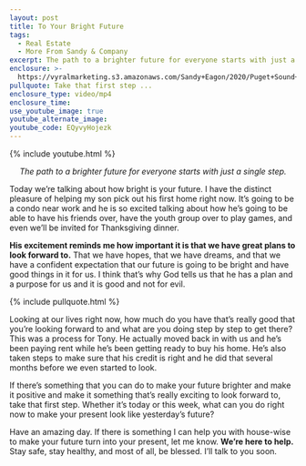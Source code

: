 ```yaml
---
layout: post
title: To Your Bright Future
tags:
  - Real Estate
  - More From Sandy & Company
excerpt: The path to a brighter future for everyone starts with just a single step.
enclosure: >-
  https://vyralmarketing.s3.amazonaws.com/Sandy+Eagon/2020/Puget+Sound+Real+Estate+Agent-+How+Bright+Is+Your+Future_.mp4
pullquote: Take that first step ...
enclosure_type: video/mp4
enclosure_time:
use_youtube_image: true
youtube_alternate_image:
youtube_code: EQyvyHojezk
---
```


{% include youtube.html %}

<p style="text-align: center;"><em>The path to a brighter future for everyone starts with just a single step.</em></p>

Today we’re talking about how bright is your future. I have the distinct pleasure of helping my son pick out his first home right now. It’s going to be a condo near work and he is so excited talking about how he’s going to be able to have his friends over, have the youth group over to play games, and even we’ll be invited for Thanksgiving dinner.

**His excitement reminds me how important it is that we have great plans to look forward to.** That we have hopes, that we have dreams, and that we have a confident expectation that our future is going to be bright and have good things in it for us. I think that’s why God tells us that he has a plan and a purpose for us and it is good and not for evil.

{% include pullquote.html %}

Looking at our lives right now, how much do you have that’s really good that you’re looking forward to and what are you doing step by step to get there? This was a process for Tony. He actually moved back in with us and he’s been paying rent while he’s been getting ready to buy his home. He’s also taken steps to make sure that his credit is right and he did that several months before we even started to look.&nbsp;

If there’s something that you can do to make your future brighter and make it positive and make it something that’s really exciting to look forward to, take that first step. Whether it’s today or this week, what can you do right now to make your present look like yesterday’s future?

Have an amazing day. If there is something I can help you with house-wise to make your future turn into your present, let me know. **We’re here to help.** Stay safe, stay healthy, and most of all, be blessed. I’ll talk to you soon.